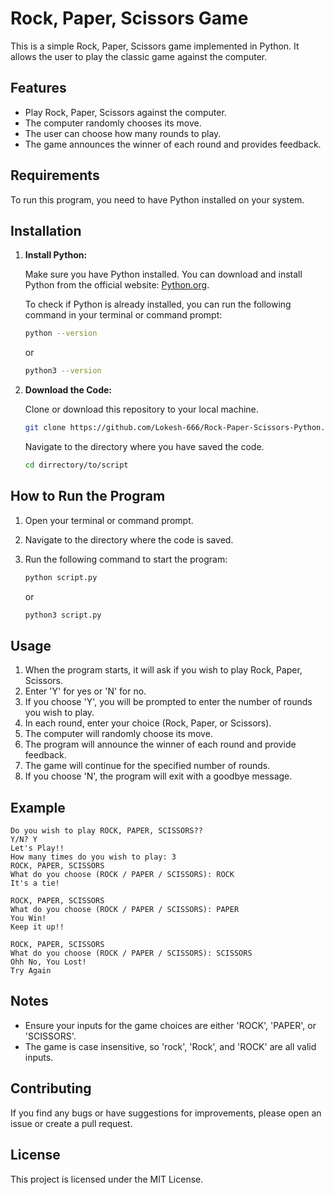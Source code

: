 # Rock, Paper, Scissors Game

This is a simple Rock, Paper, Scissors game implemented in Python. It allows the user to play the classic game against the computer.

## Features

- Play Rock, Paper, Scissors against the computer.
- The computer randomly chooses its move.
- The user can choose how many rounds to play.
- The game announces the winner of each round and provides feedback.

## Requirements

To run this program, you need to have Python installed on your system.

## Installation

1. **Install Python:**

   Make sure you have Python installed. You can download and install Python from the official website: [Python.org](https://www.python.org/downloads/).

   To check if Python is already installed, you can run the following command in your terminal or command prompt:

   ```sh
   python --version
   ```

   or

   ```sh
   python3 --version
   ```

2. **Download the Code:**

   Clone or download this repository to your local machine.

   ```sh
   git clone https://github.com/Lokesh-666/Rock-Paper-Scissors-Python.git
   ```

   Navigate to the directory where you have saved the code.

   ```sh
   cd dirrectory/to/script
   ```

## How to Run the Program

1. Open your terminal or command prompt.
2. Navigate to the directory where the code is saved.
3. Run the following command to start the program:

   ```sh
   python script.py
   ```

   or

   ```sh
   python3 script.py
   ```

## Usage

1. When the program starts, it will ask if you wish to play Rock, Paper, Scissors.
2. Enter 'Y' for yes or 'N' for no.
3. If you choose 'Y', you will be prompted to enter the number of rounds you wish to play.
4. In each round, enter your choice (Rock, Paper, or Scissors).
5. The computer will randomly choose its move.
6. The program will announce the winner of each round and provide feedback.
7. The game will continue for the specified number of rounds.
8. If you choose 'N', the program will exit with a goodbye message.

## Example

```
Do you wish to play ROCK, PAPER, SCISSORS??
Y/N? Y
Let's Play!!
How many times do you wish to play: 3
ROCK, PAPER, SCISSORS
What do you choose (ROCK / PAPER / SCISSORS): ROCK
It's a tie!

ROCK, PAPER, SCISSORS
What do you choose (ROCK / PAPER / SCISSORS): PAPER
You Win!
Keep it up!!

ROCK, PAPER, SCISSORS
What do you choose (ROCK / PAPER / SCISSORS): SCISSORS
Ohh No, You Lost!
Try Again
```

## Notes

- Ensure your inputs for the game choices are either 'ROCK', 'PAPER', or 'SCISSORS'.
- The game is case insensitive, so 'rock', 'Rock', and 'ROCK' are all valid inputs.

## Contributing

If you find any bugs or have suggestions for improvements, please open an issue or create a pull request.

## License

This project is licensed under the MIT License.

